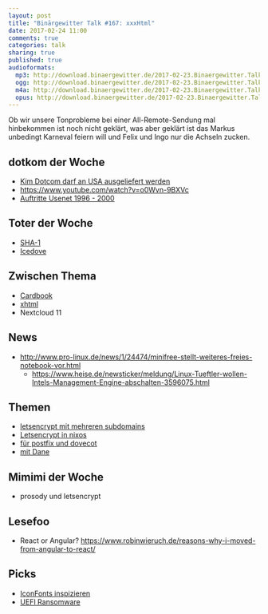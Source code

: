 ```yaml
---
layout: post
title: "Binärgewitter Talk #167: xxxHtml"
date: 2017-02-24 11:00
comments: true
categories: talk
sharing: true
published: true
audioformats:
  mp3: http://download.binaergewitter.de/2017-02-23.Binaergewitter.Talk.167.mp3
  ogg: http://download.binaergewitter.de/2017-02-23.Binaergewitter.Talk.167.ogg
  m4a: http://download.binaergewitter.de/2017-02-23.Binaergewitter.Talk.167.m4a
  opus: http://download.binaergewitter.de/2017-02-23.Binaergewitter.Talk.167.opus
---
```

Ob wir unsere Tonprobleme bei einer All-Remote-Sendung mal hinbekommen ist noch nicht geklärt, was aber geklärt ist das Markus unbedingt Karneval feiern will und 
Felix und Ingo nur die Achseln zucken. 

## dotkom der Woche
- [Kim Dotcom darf an USA ausgeliefert werden]( http://www.zeit.de/digital/2017-02/megaupload-gericht-urteil-kim-dotcom-auslieferung-neuseeland-usa )
- https://www.youtube.com/watch?v=o0Wvn-9BXVc
- [Auftritte Usenet 1996 - 2000]( http://arnold.babsi.de/KIMBLE.txt )

## Toter der Woche
- [SHA-1](https://www.heise.de/newsticker/meldung/Todesstoss-Forscher-zerschmettern-SHA-1-3633589.html )
- [Icedove](https://www.heise.de/newsticker/meldung/Ende-von-Icedove-Thunderbird-kehrt-zu-Debian-zurueck-3629475.html )

## Zwischen Thema
- [Cardbook](https://addons.mozilla.org/de/thunderbird/addon/cardbook/?src=cb-dl-updated )
- [xhtml](https://de.wikipedia.org/wiki/Extensible_Hypertext_Markup_Language )
- Nextcloud 11

## News
- http://www.pro-linux.de/news/1/24474/minifree-stellt-weiteres-freies-notebook-vor.html
    - https://www.heise.de/newsticker/meldung/Linux-Tueftler-wollen-Intels-Management-Engine-abschalten-3596075.html

## Themen

- [letsencrypt mit mehreren subdomains]( https://anysrc.net/post/gnu-linux/nginx-letsencrypt-userdir-wildcard-san )
- [Letsencrypt in nixos]( https://news.ycombinator.com/item?id=13255060 )
- [für postfix und dovecot](https://blog.tausys.de/2016/07/13/letsencrypt-zertifikate-fuer-dovecot-und-postfix/ )
- [mit Dane](http://www.internetsociety.org/deploy360/blog/2016/01/lets-encrypt-certificates-for-mail-servers-and-dane-part-1-of-2/ )

## Mimimi der Woche
- prosody und letsencrypt


## Lesefoo
- React or Angular? https://www.robinwieruch.de/reasons-why-i-moved-from-angular-to-react/

## Picks
- [IconFonts inspizieren](http://bluejamesbond.github.io/CharacterMap/ )
- [UEFI Ransomware](https://www.heise.de/newsticker/meldung/BIOS-UEFI-mit-Ransomware-infiziert-3630662.html )
